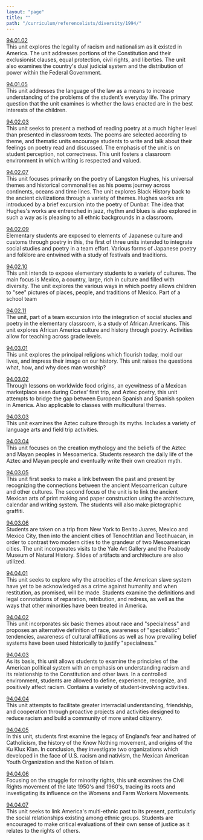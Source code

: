 ```yaml
---
layout: "page"
title: ""
path: "/curriculum/referencelists/diversity/1994/"
---
```

<main><a href="../../../guides/1994/1/94.01.02.x.html">94.01.02</a> <br/> This unit explores the legality of racism and nationalism as it existed in America. The unit addresses portions of the Constitution and their exclusionist clauses, equal protection, civil rights, and liberties. The unit also examines the country's dual judicial system and the distribution of power within the Federal Government. <p> <a href="../../../guides/1994/1/94.01.05.x.html">94.01.05</a> <br/> This unit addresses the language of the law as a means to increase understanding of the problems of the student’s everyday life. The primary question that the unit examines is whether the laws enacted are in the best interests of the children. </p><p> <a href="../../../guides/1994/2/94.02.03.x.html">94.02.03</a> <br/> This unit seeks to present a method of reading poetry at a much higher level than presented in classroom texts. The poems are selected according to theme, and thematic units encourage students to write and talk about their feelings on poetry read and discussed. The emphasis of the unit is on student perception, not correctness. This unit fosters a classroom environment in which writing is respected and valued. </p><p> <a href="../../../guides/1994/2/94.02.07.x.html">94.02.07</a> <br/> This unit focuses primarily on the poetry of Langston Hughes, his universal themes and historical commonalities as his poems journey across continents, oceans and time lines. The unit explores Black History back to the ancient civilizations through a variety of themes. Hughes works are introduced by a brief excursion into the poetry of Dunbar. The idea that Hughes's works are entrenched in jazz, rhythm and blues is also explored in such a way as is pleasing to all ethnic backgrounds in a classroom. </p><p> <a href="../../../guides/1994/2/94.02.09.x.html">94.02.09</a> <br/> Elementary students are exposed to elements of Japanese culture and customs through poetry in this, the first of three units intended to integrate social studies and poetry in a team effort. Various forms of Japanese poetry and folklore are entwined with a study of festivals and traditions. </p><p> <a href="../../../guides/1994/2/94.02.10.x.html">94.02.10</a> <br/> This unit intends to expose elementary students to a variety of cultures. The main focus is Mexico, a country, large, rich in culture and filled with diversity. The unit explores the various ways in which poetry allows children to "see" pictures of places, people, and traditions of Mexico. Part of a school team </p><p> <a href="../../../guides/1994/2/94.02.11.x.html">94.02.11</a> <br/> The unit, part of a team excursion into the integration of social studies and poetry in the elementary classroom, is a study of African Americans. This unit explores African America culture and history through poetry. Activities allow for teaching across grade levels. </p><p> <a href="../../../guides/1994/3/94.03.01.x.html">94.03.01</a> <br/> This unit explores the principal religions which flourish today, mold our lives, and impress their image on our history. This unit raises the questions what, how, and why does man worship? </p><p> <a href="../../../guides/1994/3/94.03.02.x.html">94.03.02</a> <br/> Through lessons on worldwide food origins, an eyewitness of a Mexican marketplace seen during Cortes’ first trip, and Aztec poetry, this unit attempts to bridge the gap between European Spanish and Spanish spoken in America. Also applicable to classes with multicultural themes. </p><p> <a href="../../../guides/1994/3/94.03.03.x.html">94.03.03</a> <br/> This unit examines the Aztec culture through its myths. Includes a variety of language arts and field trip activities. </p><p> <a href="../../../guides/1994/3/94.03.04.x.html">94.03.04</a> <br/> This unit focuses on the creation mythology and the beliefs of the Aztec and Mayan peoples in Mesoamerica. Students research the daily life of the Aztec and Mayan people and eventually write their own creation myth. </p><p> <a href="../../../guides/1994/3/94.03.05.x.html">94.03.05</a> <br/> This unit first seeks to make a link between the past and present by recognizing the connections between the ancient Mesoamerican culture and other cultures. The second focus of the unit is to link the ancient Mexican arts of print making and paper construction using the architecture, calendar and writing system. The students will also make pictographic graffiti. </p><p> <a href="../../../guides/1994/3/94.03.06.x.html">94.03.06</a> <br/> Students are taken on a trip from New York to Benito Juares, Mexico and Mexico City, then into the ancient cities of Tenochtitlan and Teotihuacan, in order to contrast two modern cities to the grandeur of two Mesoamerican cities. The unit incorporates visits to the Yale Art Gallery and the Peabody Museum of Natural History. Slides of artifacts and architecture are also utilized. </p><p> <a href="../../../guides/1994/4/94.04.01.x.html">94.04.01</a> <br/> This unit seeks to explore why the atrocities of the American slave system have yet to be acknowledged as a crime against humanity and when restitution, as promised, will be made. Students examine the definitions and legal connotations of reparation, retribution, and redress, as well as the ways that other minorities have been treated in America. </p><p> <a href="../../../guides/1994/4/94.04.02.x.html">94.04.02</a> <br/> This unit incorporates six basic themes about race and "specialness" and proposes an alternative definition of race, awareness of "specialistic" tendencies, awareness of cultural affiliations as well as how prevailing belief systems have been used historically to justify "specialness." </p><p> <a href="../../../guides/1994/4/94.04.03.x.html">94.04.03</a> <br/> As its basis, this unit allows students to examine the principles of the American political system with an emphasis on understanding racism and its relationship to the Constitution and other laws. In a controlled environment, students are allowed to define, experience, recognize, and positively affect racism. Contains a variety of student-involving activities. </p><p> <a href="../../../guides/1994/4/94.04.04.x.html">94.04.04</a> <br/> This unit attempts to facilitate greater interracial understanding, friendship, and cooperation through proactive projects and activities designed to reduce racism and build a community of more united citizenry. </p><p> <a href="../../../guides/1994/4/94.04.05.x.html">94.04.05</a> <br/> In this unit, students first examine the legacy of England’s fear and hatred of Catholicism, the history of the Know Nothing movement, and origins of the Ku Klux Klan. In conclusion, they investigate two organizations which developed in the face of U.S. racism and nativism, the Mexican American Youth Organization and the Nation of Islam. </p><p> <a href="../../../guides/1994/4/94.04.06.x.html">94.04.06</a> <br/> Focusing on the struggle for minority rights, this unit examines the Civil Rights movement of the late 1950's and 1960's, tracing its roots and investigating its influence on the Womens and Farm Workers Movements. </p><p> <a href="../../../guides/1994/4/94.04.07.x.html">94.04.07</a> <br/> This unit seeks to link America's multi-ethnic past to its present, particularly the social relationships existing among ethnic groups. Students are encouraged to make critical evaluations of their own sense of justice as it relates to the rights of others. <br/> <br/> 
</p></main>